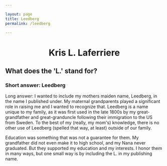 ```yaml
---

layout: page
title: Leedberg
permalink: /leedberg

---
```



<h1 style="text-align:center"> Kris L. Laferriere </h1>
<h2> What does the 'L.' stand for? </h2>
<h3>Short answer: Leedberg </h3>
	  
Long answer: I wanted to include my mothers maiden name, Leedberg, in the name I published under. My maternal grandparents 
    played a significant role in raising me and I wanted to recognize that. Leedberg is a name unique to my family, as it was first used in the late 1800s
  by my great-grandfather and great-granduncle following their immigration to the US from Sweden. To the best of my (really, my mom's) knowledge, 
  there is no other use of Leedberg (spelled that way, at least) outside of our family. 
  
 Education was something that was not a guarantee for them. My grandfather did not even make it to high school, and my Nana never graduated. But they 
  supported my education and my interests. I honor them in many ways, but one small way is by including the L. in my publishing name. 
  
